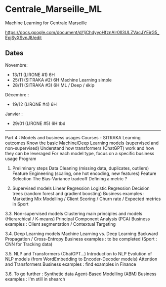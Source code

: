 # Centrale_Marseille_ML
Machine Learning for Centrale Marseille

https://docs.google.com/document/d/1jChdyyoHfznAlr0II3ULZVacJYEirG5_EpjSyXSvnJ8/edit


Dates
------
Novembre: 
- 13/11 (LIRONE #1) 6H  
- 25/11 (SITRAKA #2) 6H Machine Learning simple 
- 28/11 (SITRAKA #3) 6H ML / Deep / ékip
  
Décembre :

- 19/12 (LIRONE #4) 6H
  
Janvier :

- 29/01 (LIRONE #5) 6H 
tbd


-------
Part 4 : Models and business usages 
Courses - SITRAKA
Learning outcomes
Know the basic Machine/Deep Learning models (supervised and non-supervised)
Understand how transformers (ChatGPT) work and how they can be leveraged
For each model type, focus on a specific business usage
Program
1. Preliminary steps
Data Cleaning (missing data, duplicates, outliers)
Feature Engineering (scaling, one hot encoding, new features)
Feature Selection
The Bias-Variance tradeoff
Defining a metric ?

2. Supervised models
Linear Regression
Logistic Regression 
Decision trees (random forest and gradient boosting)
Business examples : Marketing Mix Modelling / Client Scoring / Churn rate / Expected metrics in Sport

3.3. Non-supervised models
Clustering main principles and models (Hierarchical / K-means)
Principal Component Analysis (PCA)
Business examples : Client segmentation / Contextual Targeting

3.4. Deep Learning models
Machine Learning vs. Deep Learning
Backward Propagation / Cross-Entropy
Business examples : to be completed (Sport : CNN for Tracking data)

3.5. NLP and Transformers (ChatGPT…)
Introduction to NLP
Evolution of NLP models (from WordEmbedding to Encoder-Decoder models)
Attention and Transformers
Business examples : find examples in Finance 

3.6. To go further : Synthetic data
Agent-Based Modelling (ABM)
Business examples : I'm still in shearch

